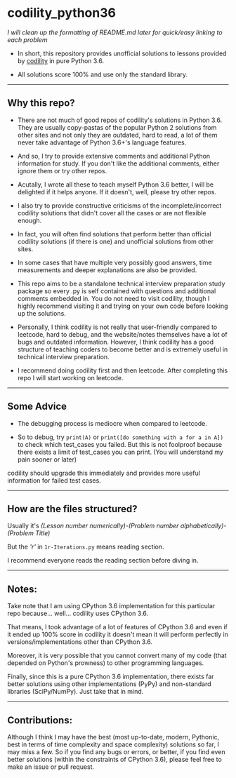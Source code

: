 # codility_python36

*I will clean up the formatting of README.md later for quick/easy linking to each problem*

* In short, this repository provides unofficial solutions to lessons provided by [codility](https://app.codility.com/programmers/lessons) in pure Python 3.6.

* All solutions score 100% and use only the standard library.


---

## Why this repo?

* There are not much of good repos of codility's solutions in Python 3.6. They are usually copy-pastas of the popular Python 2 solutions from other sites and not only they are outdated, hard to read, a lot of them never take advantage of Python 3.6+'s language features.

* And so, I try to provide extensive comments and additional Python information for study. If you don't like the additional comments, either ignore them or try other repos.

* Acutally, I wrote all these to teach myself Python 3.6 better, I will be delighted if it helps anyone. If it doesn't, well, please try other repos.

* I also try to provide constructive criticisms of the incomplete/incorrect codility solutions that didn't cover all the cases or are not flexible enough.

* In fact, you will often find solutions that perform better than official codility solutions (if there is one) and unofficial solutions from other sites.

* In some cases that have multiple very possibly good answers, time measurements and deeper explanations are also be provided.

* This repo aims to be a standalone technical interview preparation study package so every .py is self contained with questions and additional comments embedded in. You do not need to visit codility, though I highly recommend visiting it and trying on your own code before looking up the solutions.

* Personally, I think codility is not really that user-friendly compared to leetcode, hard to debug, and the website/notes themselves have a lot of bugs and outdated information. However, I think codility has a good structure of teaching coders to become better and is extremely useful in technical interview preparation.

* I recommend doing codility first and then leetcode. After completing this repo I will start working on leetcode.

---

## Some Advice

* The debugging process is mediocre when compared to leetcode.

* So to debug, try `print(A)` or `print([do something with a for a in A])` to check which test_cases you failed. But this is not foolproof because there exists a limit of test_cases you can print. (You will understand my pain sooner or later)

codility should upgrade this immediately and provides more useful information for failed test cases.

---

## How are the files structured?

Usually it's *(Lesson number numerically)*-*(Problem number alphabetically)*-*(Problem Title)*

But the *'r'* in `1r-Iterations.py` means reading section.

I recommend everyone reads the reading section before diving in.

---

## Notes:

Take note that I am using CPython 3.6 implementation for this particular repo
because... well... codility uses CPython 3.6.

That means, I took advantage of a lot of features of CPython 3.6 and
even if it ended up 100% score in codility it doesn't mean it will perform
perfectly in versions/implementations other than CPython 3.6.

Moreover, it is very possible that you cannot convert many of my code (that depended on Python's prowness) to other programming languages.

Finally, since this is a pure CPython 3.6 implementation, there exists far better solutions using other implementations (PyPy) and non-standard libraries (SciPy/NumPy). Just take that in mind.

---

## Contributions:

Although I think I may have the best (most up-to-date, modern, Pythonic, best in terms of time complexity and space complexity) solutions so far, I may miss a few. So if you find any bugs or errors, or better, if you find even better solutions (within the constraints of CPython 3.6), please feel free to make an issue or pull request.
